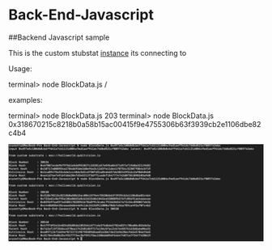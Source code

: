# Back-End-Javascript

##Backend Javascript sample


This is the custom stubstat [instance](https://polkadot.js.org/apps/?rpc=wss%3A%2F%2Fhelloworld.qubitvision.io#) its connecting to 

Usage:

terminal> node BlockData.js <block Hash>/<Block Number>

examples:

terminal> node BlockData.js 203
terminal> node BlockData.js 0x318670215c8218b0a58b15ac00415f9e4755306b63f3939cb2e1106dbe82c4b4

![Screenshot](ss3.png)



